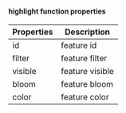 #### highlight function properties

| Properties | Description     |
| ---------- | --------------- |
| id         | feature id      |
| filter     | feature filter  |
| visible    | feature visible |
| bloom      | feature bloom   |
| color      | feature color   |

